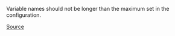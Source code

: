 Variable names should not be longer than the maximum set in the configuration.

[Source](https://github.com/arturbosch/detekt)